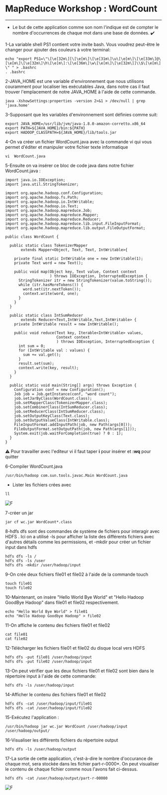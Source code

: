 
# MapReduce Workshop : WordCount


---
- Le but de cette application comme son nom l'indique est de compter le nombre d'occurrences de chaque mot dans une base de données. :heavy_check_mark: 

1-La variable shell PS1 contient votre invite bash. Vous voudrez peut-être le changer pour ajouter des couleurs à votre terminal:
```console
echo "export PS1=\"\[\e[32m\][\[\e[m\]\[\e[31m\]\u\[\e[m\]\[\e[33m\]@\[\e[m\]\[\e[32m\]\h\[\e[m\]:\[\e[36m\]\w\[\e[m\]\[\e[32m\]]\\$\[\e[m\] \" " > .bashrc
. .bashrc 
```
2-JAVA_HOME est une variable d'environnement que nous utilisons couramment pour localiser les exécutables Java, dans notre cas il  faut trouver l'emplacement de notre JAVA_HOME à l'aide de cette commande.
```console
java -XshowSettings:properties -version 2>&1 > /dev/null | grep 'java.home'
```
3-Supposant que les variables d'environnement sont définies comme suit:
```console
export JAVA_HOME=/usr/lib/jvm/java-1.8.0-amazon-corretto.x86_64
export PATH=${JAVA_HOME}/bin:${PATH}
export HADOOP_CLASSPATH=${JAVA_HOME}/lib/tools.jar
```
4-On va créer un fichier WordCount.java avec la commande vi qui vous permet d'éditer et manipuler votre fichier texte informatique
```console
vi  WordCount.java
```
5-Ensuite on va insérer ce bloc de code java dans notre fichier WordCount.java :
```console
import java.io.IOException;
import java.util.StringTokenizer;

import org.apache.hadoop.conf.Configuration;
import org.apache.hadoop.fs.Path;
import org.apache.hadoop.io.IntWritable;
import org.apache.hadoop.io.Text;
import org.apache.hadoop.mapreduce.Job;
import org.apache.hadoop.mapreduce.Mapper;
import org.apache.hadoop.mapreduce.Reducer;
import org.apache.hadoop.mapreduce.lib.input.FileInputFormat;
import org.apache.hadoop.mapreduce.lib.output.FileOutputFormat;

public class WordCount {

  public static class TokenizerMapper
       extends Mapper<Object, Text, Text, IntWritable>{

    private final static IntWritable one = new IntWritable(1);
    private Text word = new Text();

    public void map(Object key, Text value, Context context
                    ) throws IOException, InterruptedException {
      StringTokenizer itr = new StringTokenizer(value.toString());
      while (itr.hasMoreTokens()) {
        word.set(itr.nextToken());
        context.write(word, one);
      }
    }
  }

  public static class IntSumReducer
       extends Reducer<Text,IntWritable,Text,IntWritable> {
    private IntWritable result = new IntWritable();

    public void reduce(Text key, Iterable<IntWritable> values,
                       Context context
                       ) throws IOException, InterruptedException {
      int sum = 0;
      for (IntWritable val : values) {
        sum += val.get();
      }
      result.set(sum);
      context.write(key, result);
    }
  }

  public static void main(String[] args) throws Exception {
    Configuration conf = new Configuration();
    Job job = Job.getInstance(conf, "word count");
    job.setJarByClass(WordCount.class);
    job.setMapperClass(TokenizerMapper.class);
    job.setCombinerClass(IntSumReducer.class);
    job.setReducerClass(IntSumReducer.class);
    job.setOutputKeyClass(Text.class);
    job.setOutputValueClass(IntWritable.class);
    FileInputFormat.addInputPath(job, new Path(args[0]));
    FileOutputFormat.setOutputPath(job, new Path(args[1]));
    System.exit(job.waitForCompletion(true) ? 0 : 1);
  }
}
```
:warning:  Pour travailler avec l'editeur vi il faut taper **i** pour insérer et **:wq** pour quitter

6-Compiler WordCount.java
```console
/usr/bin/hadoop com.sun.tools.javac.Main WordCount.java
```
- Lister les fichiers crées avec 
```console
ll
```
![F](https://user-images.githubusercontent.com/78825764/193475596-04d2a6d5-61e5-48cc-a89b-ad79b1ce3360.png)


7-créer un jar
```console
jar cf wc.jar WordCount*.class
```
8-hdfs dfs sont des commandes de système de fichiers pour interagir avec HDFS . Ici on a utilisé -ls pour afficher la liste des différents fichiers avec d'autres détails comme les permissions, et  -mkdir pour créer un fichier input dans hdfs 
```console
hdfs dfs -ls /
hdfs dfs -ls /user
hdfs dfs -mkdir /user/hadoop/input
```

9-On crée deux fichiers file01 et file02 à l'aide de la commande touch
```console
touch file01
touch file02
```
10-Maintenant, on insère "Hello World Bye World" et "Hello Hadoop GoodBye Hadoop" dans file01 et
file02 respectivement.
```console
echo "Hello World Bye World" > file01
echo "Hello Hadoop Goodbye Hadoop" > file02
```
11-On affiche le contenu des fichiers file01 et file02
```console
cat file01
cat file02
```
12-Télécharger les fichiers file01 et file02 du disque local vers HDFS
```console
hdfs dfs -put file01 /user/hadoop/input
hdfs dfs -put file02 /user/hadoop/input
```
13-On peut vérifier que les deux fichiers file01 et file02 sont bien dans le répertoire input à l'aide de cette commande:
```console
hdfs dfs -ls /user/hadoop/input
```
14-Afficher le contenu des fichiers file01 et file02
```console
hdfs dfs -cat /user/hadoop/input/file01
hdfs dfs -cat /user/hadoop/input/file02
```
15-Exécutez l'application :
```console
/usr/bin/hadoop jar wc.jar WordCount /user/hadoop/input /user/hadoop/output/
```
16-Visualiser les différents fichiers du répertoire output
```console
hdfs dfs -ls /user/hadoop/output
```
17-La sortie de cette application, c'est-à-dire le nombre d'occurance de chaque mot, sera stockée dans les fichier part-r-0000*.
On peut visualiser le contenu de chaque fichier comme nous l'avons fait ci-dessus.
```console
hdfs dfs -cat /user/hadoop/output/part-r-00000
```
![F](https://user-images.githubusercontent.com/78825764/193475885-b995bbfc-2792-432e-8801-e5f8543b388f.png)

